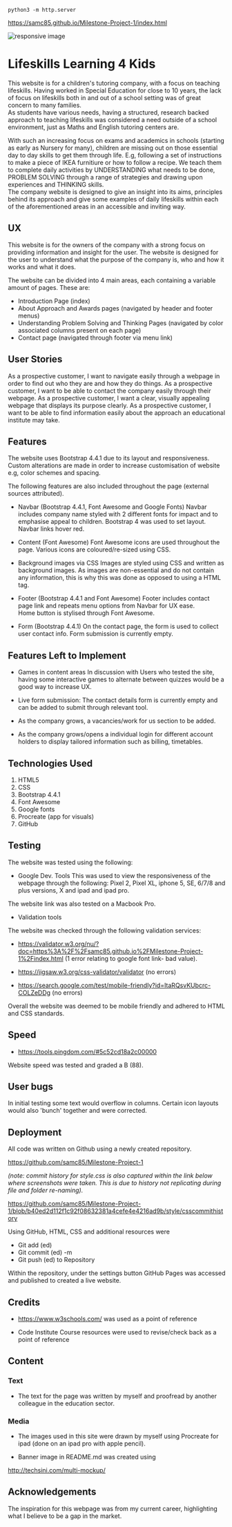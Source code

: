 


`python3 -m http.server`


https://samc85.github.io/Milestone-Project-1/index.html



![responsive image](https://c1fa504f-954f-46e8-8e34-40e71d3433e7.ws-us02.gitpod.io/mini-browser/workspace/Milestone-Project-1/style/images/readmeimage.png)




# Lifeskills Learning 4 Kids

This website is for a children's tutoring company, with a focus on teaching lifeskills.
Having worked in Special Education for close to 10 years, the lack of focus on lifeskills both in and out of a school setting was of great concern to many families.  
As students have various needs, having a structured, research backed approach to teaching lifeskills was considered a need outside of a school environment, just as Maths and English tutoring centers are.

With such an increasing focus on exams and academics in schools (starting as early as Nursery for many), children
are missing out on those essential day to day skills to get them through life.  E.g, following a set of instructions to 
make a piece of IKEA furnitiure or how to follow a recipe.  We teach them to complete daily activities by UNDERSTANDING what needs to be done, 
PROBLEM SOLVING through a range of strategies and drawing upon experiences and THINKING skills.  
The company website is designed to give an insight into its aims, principles behind its approach and give some examples
of daily lifeskills within each of the aforementioned areas in an accessible and inviting way.

## UX

This website is for the owners of the company with a strong focus on providing information and insight for the user.
The website is designed for the user to understand what the purpose of the company is, who and how it works and what it does.

The website can be divided into 4 main areas, each containing a variable amount of pages.  These are:

* Introduction Page (index)
* About Approach and Awards pages (navigated by header and footer menus)
* Understanding Problem Solving and Thinking Pages (navigated by color associated columns present on each page)
* Contact page (navigated through footer via menu link)

## User Stories

As a prospective customer, I want to navigate easily through a webpage in order to find out who they are and how they do things.
As a prospective customer, I want to be able to contact the company easily through their webpage.
As a prospective customer, I want a clear, visually appealing webpage that displays its purpose clearly.
As a prospective customer, I want to be able to find information easily about the approach an educational institute may take.

## Features

The website uses Bootstrap 4.4.1 due to its layout and responsiveness.  Custom alterations are made
in order to increase customisation of website e.g, color schemes and spacing. 

The following features are also included throughout the page (external sources attributed).

* Navbar (Bootstrap 4.4.1, Font Awesome and Google Fonts)
Navbar includes company name styled with 2 different fonts for impact and to emphasise appeal to children.  Bootstrap 4 was used
to set layout. Navbar links hover red.

* Content (Font Awesome)
Font Awesome icons are used throughout the page.  Various icons are coloured/re-sized using CSS.

* Background images via CSS
Images are styled using CSS and written as background images.  As images are non-essential
and do not contain any information, this is why this was done as opposed to using a HTML tag.

* Footer (Bootstrap 4.4.1 and Font Awesome)
Footer includes contact page link and repeats menu options from Navbar for UX ease.  
Home button is stylised through Font Awesome.

* Form (Bootstrap 4.4.1)
On the contact page, the form is used to collect user contact info.  Form submission is currently
empty.


## Features Left to Implement

* Games in content areas
In discussion with Users who tested the site, having some interactive games to alternate between
quizzes would be a good way to increase UX.

* Live form submission:  The contact details form is currently empty and can be added to submit through relevant tool.

* As the company grows, a vacancies/work for us section to be added.

* As the company grows/opens a individual login for different account holders to display tailored information such as billing, timetables.

## Technologies Used

1. HTML5
2. CSS
3. Bootstrap 4.4.1
4. Font Awesome
5. Google fonts
6. Procreate (app for visuals)
7. GitHub

## Testing

The website was tested using the following:

* Google Dev. Tools 
This was used to view the responsiveness of the webpage through the following:
Pixel 2, Pixel XL, iphone 5, SE, 6/7/8 and plus versions, X and ipad and ipad pro.  

The website link was also tested on a Macbook Pro.

* Validation tools

The website was checked through the following validation services:

* https://validator.w3.org/nu/?doc=https%3A%2F%2Fsamc85.github.io%2FMilestone-Project-1%2Findex.html
(1 error relating to google font link- bad value).  

* https://jigsaw.w3.org/css-validator/validator (no errors)

* https://search.google.com/test/mobile-friendly?id=ItaRQsvKUbcrc-COLZeDDg (no errors)


Overall the website was deemed to be mobile friendly and adhered to HTML and CSS standards.

## Speed

* https://tools.pingdom.com/#5c52cd18a2c00000

Website speed was tested and graded a B (88). 


## User bugs

In initial testing some text would overflow in columns.  Certain icon layouts would also 'bunch' together
and were corrected.  


## Deployment
All code was written on Github using a newly created repository.

https://github.com/samc85/Milestone-Project-1 

*(note: commit history for style.css is also captured within 
the link below where screenshots were taken.  This is due to history not replicating during 
file and folder re-naming).* 

https://github.com/samc85/Milestone-Project-1/blob/b40ed2d112f1c92f08632381a4cefe4e4216ad9b/style/csscommithistory

Using GitHub, HTML, CSS and additional resources were

* Git add (ed)
* Git commit (ed) -m
* Git push (ed) to Repository

Within the repository, under the settings button GitHub Pages was accessed and published to created
a live website.  

## Credits

* https://www.w3schools.com/   was used as a point of reference

* Code Institute Course resources were used to revise/check back as a point of reference
 
## Content

### Text 
* The text for the page was written by myself and proofread by another colleague in the education sector.

### Media
* The images used in this site were drawn by myself using Procreate for ipad (done on an ipad pro with apple pencil).

* Banner image in README.md was created using

http://techsini.com/multi-mockup/

## Acknowledgements 

The inspiration for this webpage was from my current career, highlighting what I believe to be a gap in the market.